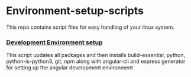 # Environment-setup-scripts

This repo contains script files for easy handling of your linux system.

### [Development Environment setup](./development-environment-setup.sh) 
This script updates all packages and then installs build-essential, python, python-is-python3, git, npm along with angular-cli and express generator for setting up the angular development environment